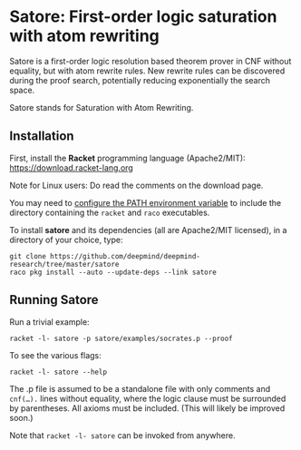 # Satore: First-order logic saturation with atom rewriting

Satore is a first-order logic resolution based theorem prover in CNF without
equality, but with atom rewrite rules. New rewrite rules can be
discovered during the proof search, potentially reducing exponentially the
search space.

Satore stands for Saturation with Atom Rewriting.

## Installation

First, install the **Racket** programming language (Apache2/MIT):
https://download.racket-lang.org

Note for Linux users: Do read the comments on the download page.

You may need to
[configure the PATH environment variable](https://github.com/racket/racket/wiki/Set-your-PATH-environment-variable)
to include the directory containing the `racket` and `raco` executables.

To install **satore** and its dependencies (all are Apache2/MIT licensed),
in a directory of your choice, type:

```shell
git clone https://github.com/deepmind/deepmind-research/tree/master/satore
raco pkg install --auto --update-deps --link satore
```
<!--
We use git clone instead of the git facility of `raco` so that
the code is available at a location of the user's choice.
-->

## Running Satore

Run a trivial example:

```shell
racket -l- satore -p satore/examples/socrates.p --proof
```

To see the various flags:

```shell
racket -l- satore --help
```

The .p file is assumed to be a standalone file with only comments and
`cnf(…).` lines without equality, where the logic clause must be surrounded by
parentheses. All axioms must be included. (This will likely be improved soon.)

Note that `racket -l- satore` can be invoked from anywhere.

